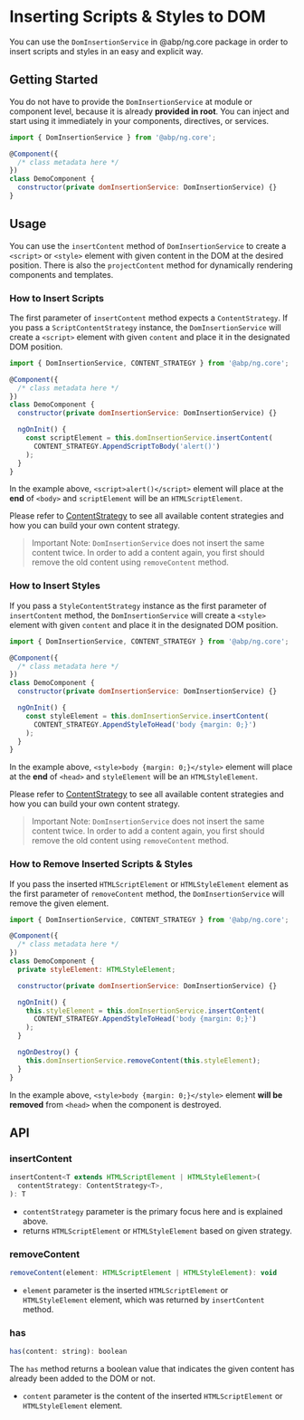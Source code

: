 # Inserting Scripts & Styles to DOM

You can use the `DomInsertionService` in @abp/ng.core package in order to insert scripts and styles in an easy and explicit way.

## Getting Started

You do not have to provide the `DomInsertionService` at module or component level, because it is already **provided in root**. You can inject and start using it immediately in your components, directives, or services.

```js
import { DomInsertionService } from '@abp/ng.core';

@Component({
  /* class metadata here */
})
class DemoComponent {
  constructor(private domInsertionService: DomInsertionService) {}
}
```

## Usage

You can use the `insertContent` method of `DomInsertionService` to create a `<script>` or `<style>` element with given content in the DOM at the desired position. There is also the `projectContent` method for dynamically rendering components and templates.

### How to Insert Scripts

The first parameter of `insertContent` method expects a `ContentStrategy`. If you pass a `ScriptContentStrategy` instance, the `DomInsertionService` will create a `<script>` element with given `content` and place it in the designated DOM position.

```js
import { DomInsertionService, CONTENT_STRATEGY } from '@abp/ng.core';

@Component({
  /* class metadata here */
})
class DemoComponent {
  constructor(private domInsertionService: DomInsertionService) {}

  ngOnInit() {
    const scriptElement = this.domInsertionService.insertContent(
      CONTENT_STRATEGY.AppendScriptToBody('alert()')
    );
  }
}
```

In the example above, `<script>alert()</script>` element will place at the **end** of `<body>` and `scriptElement` will be an `HTMLScriptElement`.

Please refer to [ContentStrategy](./content-strategy.md) to see all available content strategies and how you can build your own content strategy.

> Important Note: `DomInsertionService` does not insert the same content twice. In order to add a content again, you first should remove the old content using `removeContent` method.

### How to Insert Styles

If you pass a `StyleContentStrategy` instance as the first parameter of `insertContent` method, the `DomInsertionService` will create a `<style>` element with given `content` and place it in the designated DOM position.

```js
import { DomInsertionService, CONTENT_STRATEGY } from '@abp/ng.core';

@Component({
  /* class metadata here */
})
class DemoComponent {
  constructor(private domInsertionService: DomInsertionService) {}

  ngOnInit() {
    const styleElement = this.domInsertionService.insertContent(
      CONTENT_STRATEGY.AppendStyleToHead('body {margin: 0;}')
    );
  }
}
```

In the example above, `<style>body {margin: 0;}</style>` element will place at the **end** of `<head>` and `styleElement` will be an `HTMLStyleElement`.

Please refer to [ContentStrategy](./content-strategy.md) to see all available content strategies and how you can build your own content strategy.

> Important Note: `DomInsertionService` does not insert the same content twice. In order to add a content again, you first should remove the old content using `removeContent` method.

### How to Remove Inserted Scripts & Styles

If you pass the inserted `HTMLScriptElement` or `HTMLStyleElement` element as the first parameter of `removeContent` method, the `DomInsertionService` will remove the given element.

```js
import { DomInsertionService, CONTENT_STRATEGY } from '@abp/ng.core';

@Component({
  /* class metadata here */
})
class DemoComponent {
  private styleElement: HTMLStyleElement;

  constructor(private domInsertionService: DomInsertionService) {}

  ngOnInit() {
    this.styleElement = this.domInsertionService.insertContent(
      CONTENT_STRATEGY.AppendStyleToHead('body {margin: 0;}')
    );
  }

  ngOnDestroy() {
    this.domInsertionService.removeContent(this.styleElement);
  }
}
```

In the example above, `<style>body {margin: 0;}</style>` element **will be removed** from `<head>` when the component is destroyed.

## API

### insertContent

```js
insertContent<T extends HTMLScriptElement | HTMLStyleElement>(
  contentStrategy: ContentStrategy<T>,
): T
```

- `contentStrategy` parameter is the primary focus here and is explained above.
- returns `HTMLScriptElement` or `HTMLStyleElement` based on given strategy.

### removeContent

```js
removeContent(element: HTMLScriptElement | HTMLStyleElement): void
```

- `element` parameter is the inserted `HTMLScriptElement` or `HTMLStyleElement` element, which was returned by `insertContent` method.

### has

```js
has(content: string): boolean
```

The `has` method returns a boolean value that indicates the given content has already been added to the DOM or not.

- `content` parameter is the content of the inserted `HTMLScriptElement` or `HTMLStyleElement` element.
